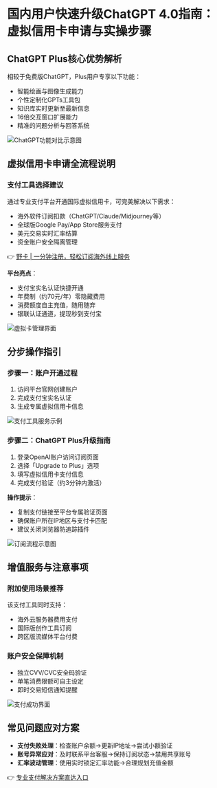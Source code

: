 # 国内用户快速升级ChatGPT 4.0指南：虚拟信用卡申请与实操步骤

## ChatGPT Plus核心优势解析
相较于免费版ChatGPT，Plus用户专享以下功能：
- 智能绘画与图像生成能力
- 个性定制化GPTs工具包
- 知识库实时更新至最新信息
- 16倍交互窗口扩展能力
- 精准的问题分析与回答系统

![ChatGPT功能对比示意图](https://bbtdd.com/wp-content/uploads/img/0729045371994804.webp)

## 虚拟信用卡申请全流程说明
### 支付工具选择建议
通过专业支付平台开通国际虚拟信用卡，可完美解决以下需求：
- 海外软件订阅扣款（ChatGPT/Claude/Midjourney等）
- 全球版Google Pay/App Store服务支付
- 美元交易实时汇率结算
- 资金账户安全隔离管理

👉 [野卡 | 一分钟注册，轻松订阅海外线上服务](https://bbtdd.com/yeka)

**平台亮点**：
- 支付宝实名认证快捷开通
- 年费制（约70元/年）零隐藏费用
- 消费额度自主充值，随用随弃
- 银联认证通道，提现秒到支付宝

![虚拟卡管理界面](https://bbtdd.com/wp-content/uploads/img/350748821.webp)

## 分步操作指引
### 步骤一：账户开通过程
1. 访问平台官网创建账户
2. 完成支付宝实名认证
3. 生成专属虚拟信用卡信息

![支付工具服务示例](https://bbtdd.com/wp-content/uploads/img/1282393057254163.webp)

### 步骤二：ChatGPT Plus升级指南
1. 登录OpenAI账户访问订阅页面
2. 选择「Upgrade to Plus」选项
3. 填写虚拟信用卡支付信息
4. 完成支付验证（约3分钟内激活）

**操作提示**：
- 复制支付链接至平台专属验证页面
- 确保账户所在IP地区与支付卡匹配
- 建议关闭浏览器防追踪插件

![订阅流程示意图](https://bbtdd.com/wp-content/uploads/img/1268021037534.webp)

## 增值服务与注意事项
### 附加使用场景推荐
该支付工具同时支持：
- 海外云服务器费用支付
- 国际版创作工具订阅
- 跨区版流媒体平台付费

### 账户安全保障机制
- 独立CVV/CVC安全码验证
- 单笔消费限额可自主设定
- 即时交易短信通知提醒

![支付成功界面](https://bbtdd.com/wp-content/uploads/img/483589947017.webp)

## 常见问题应对方案
- **支付失败处理**：检查账户余额→更新IP地址→尝试小额验证
- **账号异常应对**：及时联系平台客服→保持订阅状态→禁用共享账号
- **汇率波动管理**：使用实时锁定汇率功能→合理规划充值金额

👉 [专业支付解决方案直达入口](https://bbtdd.com/yeka)